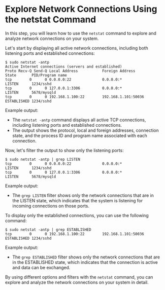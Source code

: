 # Explore Network Connections Using the netstat Command

In this step, you will learn how to use the `netstat` command to explore and analyze network connections on your system.

Let's start by displaying all active network connections, including both listening ports and established connections:

```
$ sudo netstat -antp
Active Internet connections (servers and established)
Proto Recv-Q Send-Q Local Address           Foreign Address         State       PID/Program name
tcp        0      0 0.0.0.0:22              0.0.0.0:*               LISTEN      1234/sshd
tcp        0      0 127.0.0.1:3306          0.0.0.0:*               LISTEN      5678/mysqld
tcp        0      0 192.168.1.100:22        192.168.1.101:50036     ESTABLISHED 1234/sshd
```

Example output:

- The `netstat -antp` command displays all active TCP connections, including listening ports and established connections.
- The output shows the protocol, local and foreign addresses, connection state, and the process ID and program name associated with each connection.

Now, let's filter the output to show only the listening ports:

```
$ sudo netstat -antp | grep LISTEN
tcp        0      0 0.0.0.0:22              0.0.0.0:*               LISTEN      1234/sshd
tcp        0      0 127.0.0.1:3306          0.0.0.0:*               LISTEN      5678/mysqld
```

Example output:

- The `grep LISTEN` filter shows only the network connections that are in the LISTEN state, which indicates that the system is listening for incoming connections on those ports.

To display only the established connections, you can use the following command:

```
$ sudo netstat -antp | grep ESTABLISHED
tcp        0      0 192.168.1.100:22        192.168.1.101:50036     ESTABLISHED 1234/sshd
```

Example output:

- The `grep ESTABLISHED` filter shows only the network connections that are in the ESTABLISHED state, which indicates that the connection is active and data can be exchanged.

By using different options and filters with the `netstat` command, you can explore and analyze the network connections on your system in detail.
